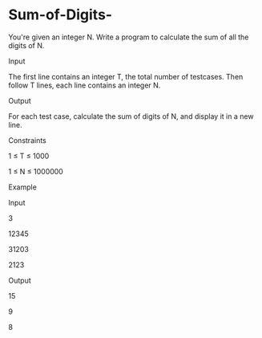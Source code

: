 # Sum-of-Digits-

You're given an integer N. Write a program to calculate the sum of all the digits of N.


Input

The first line contains an integer T, the total number of testcases. Then follow T lines, each line contains an integer N.


Output

For each test case, calculate the sum of digits of N, and display it in a new line.


Constraints

1 ≤ T ≤ 1000

1 ≤ N ≤ 1000000

Example


Input

3 

12345

31203

2123

Output

15

9

8
